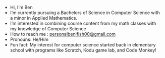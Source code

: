 - Hi, I’m Ben
-  I’m currently pursuing a Bachelors of Science in Computer Science with a minor in Applied Mathematics.
-  I’m interested in combining course content from my math classes with my knowledge of Computer Science
-  How to reach me : personalbenlfish00@gmail.com
-  Pronouns: He/Him
-  Fun fact: My interest for computer science started back in elementary school with programs like Scratch, Kodu game lab, and Code Monkey!

<!---
BenjaminFisher1/BenjaminFisher1 is a ✨ special ✨ repository because its `README.md` (this file) appears on your GitHub profile.
You can click the Preview link to take a look at your changes.
--->
